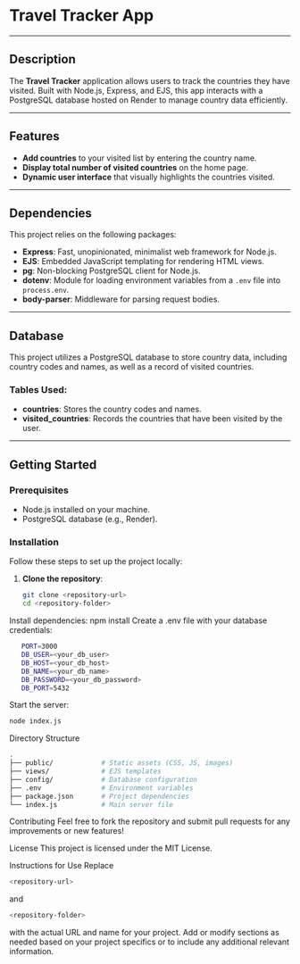 # Travel Tracker App

---

## Description

The **Travel Tracker** application allows users to track the countries they have visited. Built with Node.js, Express, and EJS, this app interacts with a PostgreSQL database hosted on Render to manage country data efficiently.

---

## Features

- **Add countries** to your visited list by entering the country name.
- **Display total number of visited countries** on the home page.
- **Dynamic user interface** that visually highlights the countries visited.

---

## Dependencies

This project relies on the following packages:

- **Express**: Fast, unopinionated, minimalist web framework for Node.js.
- **EJS**: Embedded JavaScript templating for rendering HTML views.
- **pg**: Non-blocking PostgreSQL client for Node.js.
- **dotenv**: Module for loading environment variables from a `.env` file into `process.env`.
- **body-parser**: Middleware for parsing request bodies.

---

## Database

This project utilizes a PostgreSQL database to store country data, including country codes and names, as well as a record of visited countries.

### Tables Used:

- **countries**: Stores the country codes and names.
- **visited_countries**: Records the countries that have been visited by the user.

---

## Getting Started

### Prerequisites

- Node.js installed on your machine.
- PostgreSQL database (e.g., Render).

### Installation

Follow these steps to set up the project locally:

1. **Clone the repository**:
   ```bash
   git clone <repository-url>
   cd <repository-folder>
   ```

Install dependencies:
npm install
Create a .env file with your database credentials:
```bash
   PORT=3000
   DB_USER=<your_db_user>
   DB_HOST=<your_db_host>
   DB_NAME=<your_db_name>
   DB_PASSWORD=<your_db_password>
   DB_PORT=5432
```

Start the server:
```bash
node index.js
```

Directory Structure
```bash
.
├── public/            # Static assets (CSS, JS, images)
├── views/             # EJS templates
├── config/            # Database configuration
├── .env               # Environment variables
├── package.json       # Project dependencies
└── index.js           # Main server file
```

Contributing
Feel free to fork the repository and submit pull requests for any improvements or new features!

License
This project is licensed under the MIT License.

Instructions for Use
Replace 
```bash
<repository-url>
``` 
and 
```bash
<repository-folder>
``` 
with the actual URL and name for your project. Add or modify sections as needed based on your project specifics or to include any additional relevant information.
